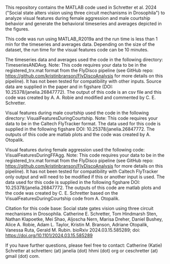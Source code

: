 This repository contains the MATLAB code used in Schretter et al. 2024 ("Social state alters vision using three circuit mechanisms in Drosophila") to analyze visual features during female aggression and male courtship behavior and generate the behavioral timeseries and averages depicted in the figures. 

This code was run using MATLAB_R2019a and the run time is less than 1 min for the timeseries and averages data. Depending on the size of the dataset, the run time for the visual features code can be 10 minutes. 

The timeseries data and averages used the code in the following directory: TimeseriesANDAvg. 
Note: This code requires your data to be in the registered_trx.mat format from the FlyDisco pipeline (see GitHub repo: https://github.com/kristinbranson/FlyDiscoAnalysis for more details on this pipeline). It has not been tested for compatibility with other inputs. Source data are supplied in the paper and in figshare (DOI: 10.25378/janelia.26847772). The output of this code is an csv file and this code was created by A. A. Robie and modified and commented by C. E. Schretter.  

Visual features during male courtship used the code in the following directory: VisualFeaturesDuringCourtship.
Note: This code requires your data to be in the Caltech FlyTracker format. The data used for this code is supplied in the following figshare DOI: 10.25378/janelia.26847772. The outputs of this code are matlab plots and the code was created by A. Otopalik. 

Visual features during female aggression used the following code: VisualFeaturesDuringFFAgg. 
Note: This code requires your data to be in the registered_trx.mat format from the FlyDisco pipeline (see GitHub repo: https://github.com/kristinbranson/FlyDiscoAnalysis for more details on this pipeline). It has not been tested for compatibility with Caltech FlyTracker only output and will need to be modified if this or another input is used. The data used for this code is supplied in the following figshare DOI: 10.25378/janelia.26847772. The outputs of this code are matlab plots and the code was created by C. E. Schretter based on the VisualFeaturesDuringCourtship code from A. Otopalik. 

Citation for this code base: Social state gates vision using three circuit mechanisms in Drosophila. Catherine E. Schretter, Tom Hindmarsh Sten, Nathan Klapoetke, Mei Shao, Aljoscha Nern, Marisa Dreher, Daniel Bushey, Alice A. Robie, Adam L. Taylor, Kristin M. Branson, Adriane Otopalik, Vanessa Ruta, Gerald M. Rubin. bioRxiv 2024.03.15.585289; doi: https://doi.org/10.1101/2024.03.15.585289

If you have further questions, please feel free to contact: Catherine (Katie) Schretter at schretterc (at) janelia (dot) hhmi (dot) org or ceschretter (at) gmail (dot) com.
